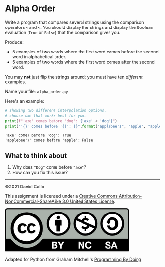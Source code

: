 # Alpha Order


Write a program that compares several strings using the comparison operators `<` and `<`. You should display the strings and display the Boolean evaluation (`True` or `False`) that the comparison gives you.


Produce:
- 5 examples of two words where the first word comes before the second word in alphabetical order.
- 5 examples of two words where the first word comes after the second word.

You may **not** just flip the strings around; you must have ten *different* examples.

Name your file: `alpha_order.py`

Here's an example:

```python
# showing two different interpolation options.
# choose one that works best for you.
print(f"'axe' comes before 'dog': {'axe' < 'dog'}")
print("'{}' comes before '{}': {}".format("applebee's", "apple", "applebee's" < "apple"))
```


```
'axe' comes before 'dog': True
'applebee's' comes before 'apple': False
```

What to think about
-------------------
1. Why does `"Dog"` come before `"axe"`?
2. How can you fix this issue?

---


©2021 Daniel Gallo


This assignment is licensed under a
[Creative Commons Attribution-NonCommercial-ShareAlike 3.0 United States License](https://creativecommons.org/licenses/by-nc-sa/3.0/us/deed.en_US).  

![Creative Commons License](images/by-nc-sa.png)

Adapted for Python from Graham Mitchell's [Programming By Doing](https://programmingbydoing.com/)